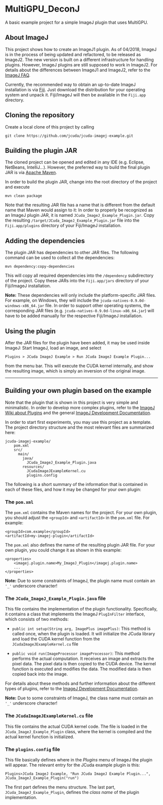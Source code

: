 # MultiGPU_DeconJ

A basic example project for a simple ImageJ plugin that uses MultiGPU.

## About ImageJ

This project shows how to create an ImageJ1 plugin. As of 04/2018, ImageJ is 
in the process of being updated and refactored, to be released as ImageJ2. 
The new version is built on a different infrastructure for handling plugins. 
However, ImageJ plugins are still supposed to work in ImageJ2. For details 
about the differences between ImageJ1 and ImageJ2, refer to the
[ImageJ FAQ](https://imagej.net/Frequently_Asked_Questions).

Currently, the recommended way to obtain an up-to-date ImageJ installation
is via [Fiji](http://imagej.net/Fiji). Just download the distribution for
your operating system and unpack it. Fiji/ImageJ will then be available
in the `Fiji.app` directory.


## Cloning the repository

Create a local clone of this project by calling

    git clone https://github.com/jcuda/jcuda-imagej-example.git
    

## Building the plugin JAR

The cloned project can be opened and edited in any IDE (e.g. Eclipse, 
NetBeans, IntelliJ...). However, the preferred way to build the final 
plugin JAR is via [Apache Maven](https://maven.apache.org/).

In order to build the plugin JAR, change into the root directory of the 
project and execute

    mvn clean package
    
Note that the resulting JAR file has a name that is different from the 
default name that Maven would assign to it: In order to properly be recognized 
as an ImageJ plugin JAR, it is named `JCuda_ImageJ_Example_Plugin.jar`.
Copy the resulting `/target/JCuda_ImageJ_Example_Plugin.jar` file into 
the `Fiji.app/plugins` directory of your Fiji/ImageJ installation.


## Adding the dependencies

The plugin JAR has dependencies to other JAR files. The following command 
can be used to collect all the dependencies: 

    mvn dependency:copy-dependencies 

This will copy all required dependencies into the `/dependency` subdirectory
of the project. Copy these JARs into the `Fiji.app/jars` directory of your 
Fiji/ImageJ installation.

**Note:** These dependencies will only include the platform-specific JAR files.
For example, on Windows, they will include the 
`jcuda-natives-0.9.0d-windows-x86_64.jar` file. 
In order to support other operating systems, the corresponding JAR files
(e.g. `jcuda-natives-0.9.0d-linux-x86_64.jar`) will have to be added 
manually for the respective Fiji/ImageJ installation.


## Using the plugin

After the JAR files for the plugin have been added, it may be used inside 
ImageJ: Start ImageJ, load an image, and select 

    Plugins > JCuda ImageJ Example > Run JCuda ImageJ Example Plugin...
    
from the menu bar. This will execute the CUDA kernel internally, and show
the resulting image, which is simply an inversion of the original image.

---

## Building your own plugin based on the example

Note that the plugin that is shown in this project is very simple and
minimalistic. In order to develop more complex plugins, refer to the
[ImageJ Wiki about Plugins](https://imagej.net/Plugins) and the general
[ImageJ Development Documentation](https://imagej.net/Development).

In order to start first experiments, you may use this project as a 
template. The project directory structure and the most relevant files 
are summarized here:

    jcuda-imagej-example/
        pom.xml
        src/
          main/
            java/
              JCuda_ImageJ_Example_Plugin.java
            resources/
              JCudaImageJExampleKernel.cu
              plugins.config


The following is a short summary of the information that is contained in 
each of these files, and how it may be changed for your own plugin:

### The `pom.xml`

The `pom.xml` contains the Maven names for the project. For your own
plugin, you should adjust the `<groupId>` and `<artifactId>` in the 
`pom.xml` file. For example:
   
    <groupId>com.example</groupId>
    <artifactId>my-imagej-plugin</artifactId>
   
The `pom.xml` also defines the name of the resulting plugin JAR file.
For your own plugin, you could change it as shown in this example:
     
    <properties>
        <imagej.plugin.name>My_ImageJ_Plugin</imagej.plugin.name>
        ...
    </properties>
    
**Note:** Due to some constraints of ImageJ, the plugin name must contain 
an `'_'` underscore character!
        

### The `JCuda_ImageJ_Example_Plugin.java` file

This file contains the implementation of the plugin functionality. 
Specifically, it contains a class that implements the ImageJ `PlugInFilter`
interface, which consists of two methods:

- `public int setup(String arg, ImagePlus imagePlus)`:
  This method is called once, when the plugin is loaded. It will initialize
  the JCuda library and load the CUDA kernel function from the 
  `JCudaImageJExampleKernel.cu` file
   
- `public void run(ImageProcessor imageProcessor)`: 
  This method performs the actual computation. It receives an image and 
  extracts the pixel data. The pixel data is then copied to the CUDA device.
  The kernel function is executed and modifies the data. The modified data
  is then copied back into the image.

For details about these methods and further information about the different
types of plugins, refer to the 
[ImageJ Development Documentation](https://imagej.net/Development). 

**Note:** Due to some constraints of ImageJ, the class name must contain an `'_'` underscore character!

### The `JCudaImageJExampleKernel.cu` file

This file contains the actual CUDA kernel code. The file is loaded in the
`JCuda_ImageJ_Example_Plugin` class, where the kernel is compiled and
the actual kernel function is initialized.


### The `plugins.config` file

This file basically defines where in the *Plugins* menu of ImageJ the 
plugin will appear. The relevant entry for the JCuda example plugin is this:

    Plugins>JCuda ImageJ Example, "Run JCuda ImageJ Example Plugin...", JCuda_ImageJ_Example_Plugin("run")
    
The first part defines the menu structure. The last part, `JCuda_ImageJ_Example_Plugin`,
defines the *class name* of the plugin implementation.

 

    

